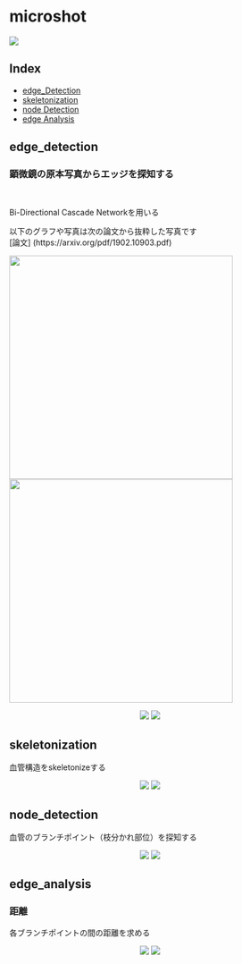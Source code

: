 # microshot

  <img src="https://user-images.githubusercontent.com/39483767/84585240-b8d3fb80-ae48-11ea-9f4d-a46eb2bf1eb0.gif"> </img>

## Index
* [edge_Detection](#edge_detection)
* [skeletonization](#skeletonization)
* [node Detection](#node_detection)
* [edge Analysis](#edge_analysis)

## edge_detection
### 顕微鏡の原本写真からエッジを探知する
<br/>
  <p>Bi-Directional Cascade Networkを用いる</p>
  以下のグラフや写真は次の論文から抜粋した写真です <br>
  [論文] (https://arxiv.org/pdf/1902.10903.pdf)
 
  <p>
  <img width=400 src="https://user-images.githubusercontent.com/39483767/84657416-32561180-af4f-11ea-855f-b6e82fda9b27.png"> </img>
  <img width=400 src="https://user-images.githubusercontent.com/39483767/84657140-ca9fc680-af4e-11ea-83e5-ef79c02a56a7.png"> </img>
  </p>
  
  <p align="center">
    <img src="https://user-images.githubusercontent.com/39483767/78030503-2a99be80-739d-11ea-8cae-d0fa1dd2f98a.jpg"> </img>
    <img src="https://user-images.githubusercontent.com/39483767/84375038-ea1ab480-ac19-11ea-9473-e3417e88dcd3.jpg"> </img>
  </p>

## skeletonization
  血管構造をskeletonizeする
  <p align="center">
    <img src="https://user-images.githubusercontent.com/39483767/78030503-2a99be80-739d-11ea-8cae-d0fa1dd2f98a.jpg"> </img>
    <img src="https://user-images.githubusercontent.com/39483767/84374677-4f21da80-ac19-11ea-9aba-ff9419018e1e.png"> </img>
  </p>

## node_detection
  血管のブランチポイント（枝分かれ部位）を探知する
  <p align="center">
    <img src="https://user-images.githubusercontent.com/39483767/84374677-4f21da80-ac19-11ea-9aba-ff9419018e1e.png"> </img>
    <img src="https://user-images.githubusercontent.com/39483767/84374662-46310900-ac19-11ea-85e3-909b60fb966c.png"> </img>
  </p>

## edge_analysis
### 距離
  各ブランチポイントの間の距離を求める
  <p align="center">
    <img src="https://user-images.githubusercontent.com/39483767/84375353-64e3cf80-ac1a-11ea-8048-474c3d9a9b2b.png"> </img>
    <img src="https://user-images.githubusercontent.com/39483767/84375089-fe5eb180-ac19-11ea-821d-b21f2bd5a758.png"> </img>
  </p>

